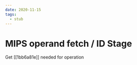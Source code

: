 ```yaml
---
date: 2020-11-15
tags: 
  - stub
---
```


# MIPS operand fetch / ID Stage

Get [[1bb6a81e]]  needed for operation

